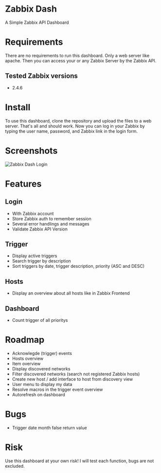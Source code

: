 # Zabbix Dash
A Simple Zabbix API Dashboard

# Requirements
There are no requirements to run this dashboard. Only a web server like apache. Then you can access your or any Zabbix Server by the Zabbix API.

## Tested Zabbix versions
- 2.4.6

# Install
To use this dashboard, clone the repository and upload the files to a web server. That's all and should work. Now you can log in your Zabbix by typing the user name, password, and Zabbix link in the login form.

# Screenshots
![Zabbix Dash Login](https://raw.githubusercontent.com/PetzJohannes/zabbix-dash/master/images/zabbix-dash-login.png)

# Features
## Login
- With Zabbix account
- Store Zabbix auth to remember session
- Several error handlings and messages
- Validate Zabbix API Version

## Trigger
- Display active triggers
- Search trigger by description
- Sort triggers by date, trigger description, priority (ASC and DESC)

## Hosts
- Display an overview about all hosts like in Zabbix Frontend

## Dashboard
- Count trigger of all prioritys

# Roadmap
- Acknowlegde (trigger) events
- Hosts overview
- Item overview
- Display discovered networks
- Filter discovered networks (search not registered Zabbix hosts)
- Create new host / add interface to host from discovery view
- User menu to display my data
- Resolve macros in the trigger event overview
- Autorefresh on dashboard

# Bugs
- Trigger date month false return value

# Risk
Use this dashboard at your own risk! I will test each function, bugs are not excluded.
